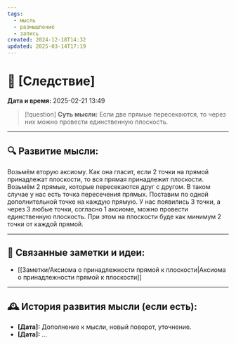 ```yaml
---
tags:
  - мысль
  - размышление
  - запись
created: 2024-12-18T14:32
updated: 2025-03-14T17:19
---
```


# 💭  [Следствие]

**Дата и время:** 2025-02-21 13:49

> [!question] **Суть мысли:**
> Если две прямые пересекаются, то через них можно провести единственную плоскость.

---

## 🔍 Развитие мысли:

Возьмём вторую аксиому. Как она гласит, если 2 точки на прямой принадлежат плоскости, то вся прямая принадлежит плоскости.
Возьмём 2 прямые, которые пересекаются друг с другом. В таком случае у нас есть точка пересечения прямых. Поставим по одной дополнительной точке на каждую прямую. У нас появились 3 точки, а через 3 любые точки, согласно 1 аксиоме, можно провести единственную плоскость. При этом на плоскости буде  как минимум 2 точки от каждой прямой.

---


## 🔄 Связанные заметки и идеи:

- [[Заметки/Аксиома о принадлежности прямой к плоскости|Аксиома о принадлежности прямой к плоскости]]

---

## 🕰️ История развития мысли (если есть):

* **[Дата]:**  Дополнение к мысли, новый поворот, уточнение.
* **[Дата]:**  ...